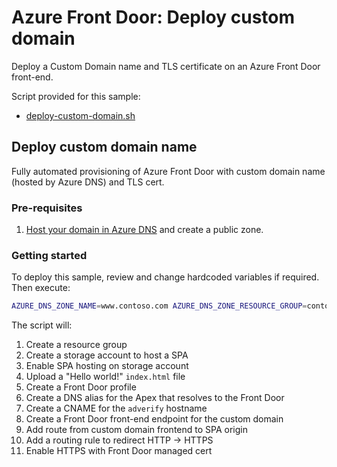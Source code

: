 # Azure Front Door: Deploy custom domain

Deploy a Custom Domain name and TLS certificate on an Azure Front Door front-end.

Script provided for this sample:

* [deploy-custom-domain.sh](deploy-custom-domain.sh)

## Deploy custom domain name

Fully automated provisioning of Azure Front Door with custom domain name (hosted by Azure DNS) and TLS cert.

### Pre-requisites

1. [Host your domain in Azure DNS] and create a public zone.

### Getting started

To deploy this sample, review and change hardcoded variables if required. Then execute:

```bash
AZURE_DNS_ZONE_NAME=www.contoso.com AZURE_DNS_ZONE_RESOURCE_GROUP=contoso-rg ./deploy-custom-apex-domain.sh
```

The script will:

1. Create a resource group
1. Create a storage account to host a SPA
1. Enable SPA hosting on storage account
1. Upload a "Hello world!" `index.html` file
1. Create a Front Door profile
1. Create a DNS alias for the Apex that resolves to the Front Door
1. Create a CNAME for the `adverify` hostname
1. Create a Front Door front-end endpoint for the custom domain
1. Add route from custom domain frontend to SPA origin
1. Add a routing rule to redirect HTTP -> HTTPS
1. Enable HTTPS with Front Door managed cert


<!-- link refs -->
[Deploying a static site using AZ CLI]: https://www.davepaquette.com/archive/2020/05/10/deploying-a-static-site-to-azure-using-the-az-cli.aspx
[Add certificates in Key Vault]:https://docs.microsoft.com/en-us/azure/key-vault/certificates/create-certificate-signing-request?tabs=azure-portal#add-certificates-in-key-vault-issued-by-non-partnered-cas
[Host your domain in Azure DNS]:https://docs.microsoft.com/en-us/azure/dns/dns-delegate-domain-azure-dns
